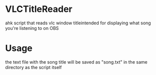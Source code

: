 # VLCTitleReader
ahk script that reads vlc window titleintended for displaying what song you're listening to on OBS 
# Usage
the text file with the song title will be saved as "song.txt" in the same directory as the script itself
